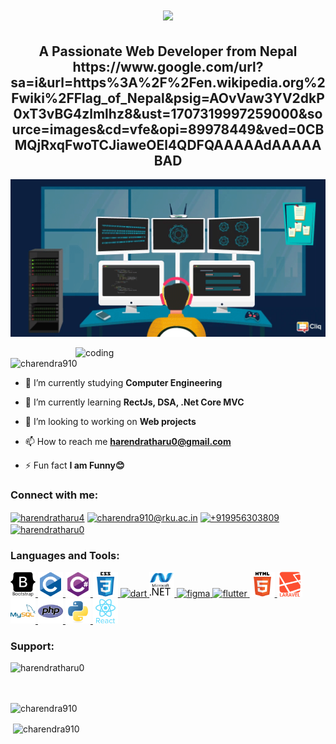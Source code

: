 <h1 align="center">
  <a href="https://git.io/typing-svg">
    <img src="https://readme-typing-svg.herokuapp.com/?lines=Hi,There!🙋;I'm+Harendra+Chaudhary;Nice+to+meet+you!&center=true&size=30">
  </a>
</h1>

<h2 align="center">A Passionate Web Developer from Nepal https://www.google.com/url?sa=i&url=https%3A%2F%2Fen.wikipedia.org%2Fwiki%2FFlag_of_Nepal&psig=AOvVaw3YV2dkP0xT3vBG4zlmlhz8&ust=1707319997259000&source=images&cd=vfe&opi=89978449&ved=0CBMQjRxqFwoTCJiaweOEl4QDFQAAAAAdAAAAABAD</h2>

![logo](https://github.com/charendra910/charendra910/blob/main/coding2.gif)

<img align="right" width="400" alt="coding" src="https://cdn.dribbble.com/users/1162077/screenshots/3848914/programmer.gif">

<p align="left"> <img src="https://komarev.com/ghpvc/?username=charendra910&label=Profile%20views&color=0e75b6&style=flat" alt="charendra910" /> </p>

- 🔭 I’m currently studying **Computer Engineering**

- 🌱 I’m currently learning **RectJs, DSA, .Net Core MVC**

- 👯 I’m looking to working on **Web projects**

- 📫 How to reach me **harendratharu0@gmail.com**
  
- ⚡ Fun fact **I am Funny😊**

<h3 align="left">Connect with me:</h3>
<p align="left">
<a href="https://twitter.com/harendratharu4" target="blank"><img align="center" src="https://raw.githubusercontent.com/rahuldkjain/github-profile-readme-generator/master/src/images/icons/Social/twitter.svg" alt="harendratharu4" height="30" width="40" /></a>
<a href="https://linkedin.com/in/charendra910@rku.ac.in" target="blank"><img align="center" src="https://raw.githubusercontent.com/rahuldkjain/github-profile-readme-generator/master/src/images/icons/Social/linked-in-alt.svg" alt="charendra910@rku.ac.in" height="30" width="40" /></a>
<a href="https://fb.com/+919956303809" target="blank"><img align="center" src="https://raw.githubusercontent.com/rahuldkjain/github-profile-readme-generator/master/src/images/icons/Social/facebook.svg" alt="+919956303809" height="30" width="40" /></a>
<a href="https://instagram.com/harendratharu0" target="blank"><img align="center" src="https://raw.githubusercontent.com/rahuldkjain/github-profile-readme-generator/master/src/images/icons/Social/instagram.svg" alt="harendratharu0" height="30" width="40" /></a>
</p>

<h3 align="left">Languages and Tools:</h3>
<p align="left"> <a href="https://getbootstrap.com" target="_blank" rel="noreferrer"> <img src="https://raw.githubusercontent.com/devicons/devicon/master/icons/bootstrap/bootstrap-plain-wordmark.svg" alt="bootstrap" width="40" height="40"/> </a> <a href="https://www.cprogramming.com/" target="_blank" rel="noreferrer"> <img src="https://raw.githubusercontent.com/devicons/devicon/master/icons/c/c-original.svg" alt="c" width="40" height="40"/> </a> <a href="https://www.w3schools.com/cs/" target="_blank" rel="noreferrer"> <img src="https://raw.githubusercontent.com/devicons/devicon/master/icons/csharp/csharp-original.svg" alt="csharp" width="40" height="40"/> </a> <a href="https://www.w3schools.com/css/" target="_blank" rel="noreferrer"> <img src="https://raw.githubusercontent.com/devicons/devicon/master/icons/css3/css3-original-wordmark.svg" alt="css3" width="40" height="40"/> </a> <a href="https://dart.dev" target="_blank" rel="noreferrer"> <img src="https://www.vectorlogo.zone/logos/dartlang/dartlang-icon.svg" alt="dart" width="40" height="40"/> </a> <a href="https://dotnet.microsoft.com/" target="_blank" rel="noreferrer"> <img src="https://raw.githubusercontent.com/devicons/devicon/master/icons/dot-net/dot-net-original-wordmark.svg" alt="dotnet" width="40" height="40"/> </a> <a href="https://www.figma.com/" target="_blank" rel="noreferrer"> <img src="https://www.vectorlogo.zone/logos/figma/figma-icon.svg" alt="figma" width="40" height="40"/> </a> <a href="https://flutter.dev" target="_blank" rel="noreferrer"> <img src="https://www.vectorlogo.zone/logos/flutterio/flutterio-icon.svg" alt="flutter" width="40" height="40"/> </a> <a href="https://www.w3.org/html/" target="_blank" rel="noreferrer"> <img src="https://raw.githubusercontent.com/devicons/devicon/master/icons/html5/html5-original-wordmark.svg" alt="html5" width="40" height="40"/> </a> <a href="https://laravel.com/" target="_blank" rel="noreferrer"> <img src="https://raw.githubusercontent.com/devicons/devicon/master/icons/laravel/laravel-plain-wordmark.svg" alt="laravel" width="40" height="40"/> </a> <a href="https://www.mysql.com/" target="_blank" rel="noreferrer"> <img src="https://raw.githubusercontent.com/devicons/devicon/master/icons/mysql/mysql-original-wordmark.svg" alt="mysql" width="40" height="40"/> </a> <a href="https://www.php.net" target="_blank" rel="noreferrer"> <img src="https://raw.githubusercontent.com/devicons/devicon/master/icons/php/php-original.svg" alt="php" width="40" height="40"/> </a> <a href="https://www.python.org" target="_blank" rel="noreferrer"> <img src="https://raw.githubusercontent.com/devicons/devicon/master/icons/python/python-original.svg" alt="python" width="40" height="40"/> </a> <a href="https://reactjs.org/" target="_blank" rel="noreferrer"> <img src="https://raw.githubusercontent.com/devicons/devicon/master/icons/react/react-original-wordmark.svg" alt="react" width="40" height="40"/> </a> </p>

<h3 align="left">Support:</h3>
<p><a href="https://www.starbucks.in/ordering"> <img align="left" src="https://cdn.buymeacoffee.com/buttons/v2/default-yellow.png" height="50" width="210" alt="harendratharu0" /></a></p><br><br><br>

<p><img align="left" src="https://github-readme-stats.vercel.app/api/top-langs?username=charendra910&show_icons=true&locale=en&layout=compact" alt="charendra910" /></p><br>

<p>&nbsp;<img align="center" src="https://github-readme-stats.vercel.app/api?username=charendra910&show_icons=true&locale=en" alt="charendra910" /></p>



